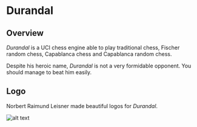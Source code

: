 # Durandal

## Overview

*Durandal* is a UCI chess engine able to play traditional chess, Fischer random chess, Capablanca chess and Capablanca random chess.

Despite his heroic name, *Durandal* is not a very formidable opponent. You should manage to beat him easily.

## Logo

Norbert Raimund Leisner made beautiful logos for *Durandal*.

![alt text](https://raw.githubusercontent.com/rchastain/durandal/master/logos/durandal-2.bmp)
